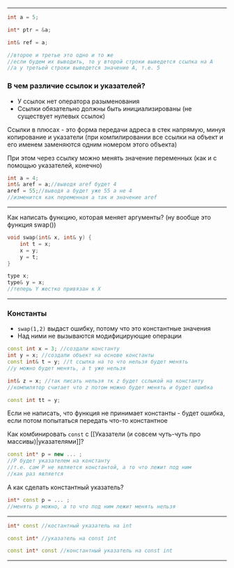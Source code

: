 ___
```cpp
int a = 5;

int* ptr = &a;

int& ref = a;

//второе и третье это одно и то же
//если будем их выводить, то у второй строки выведется ссылка на А
//а у третьей строки выведется значение А, т.е. 5
```
### В чем различие ссылок и указателей?
- У ссылок нет оператора разыменования
- Ссылки обязательно должны быть инициализированы (не существует нулевых ссылок)

Ссылки в плюсах - это форма передачи адреса в стек напрямую, минуя копирование и указатели (при компилировании все ссылки на объект и его именем заменяются одним номером этого объекта)

При этом через ссылку можно менять значение переменных (как и с помощью указателей, конечно)
```cpp
int a = 4;
int& aref = a;//выводя aref будет 4
aref = 55;//выводя а будет уже 55 а не 4
//изменится как переменная а так и значение aref
```
___
Как написать функцию, которая меняет аргументы?
(ну вообще это функция swap())

```cpp
void swap(int& x, int& y) {
	int t = x;
	x = y;
	y = t;
}
```

```cpp
type x;
type& y = x;
//теперь Y жестко привязан к X
```

___
### Константы
- `swap(1,2)` выдаст ошибку, потому что это константные значения
- Над ними не вызываются модифицирующие операции

```cpp
const int x = 3; //создали константу
int y = x; //создали объект на основе константы
const int& t = y; //t ссылка на то что нельзя будет менять
//y можно будет менять, а t уже нельзя

int& z = x; //так писать нельзя тк z будет сслыкой на константу
//компилятор считает что z потом можно будет менять и будет ошибка

const int tt = y; 
```

Если не написать, что функция не принимает константы - будет ошибка, если потом попытаться передать что-то константное

Как комбинировать `const` с [[Указатели (и совсем чуть-чуть про массивы)|указателями]]?

```cpp
const int* p = new ... ;
//Р будет указателем на константу
//т.е. сам Р не является константой, а то что лежит под ним
//как раз является
```

А как сделать константный указатель?

```cpp
int* const p = ... ;
//менять p можно, а то что под ним лежит менять нельзя
```

___
```cpp
int* const //костантный указатель на int

const int* //указатель на const int

const int* const //константный указатель на const int
```
___


